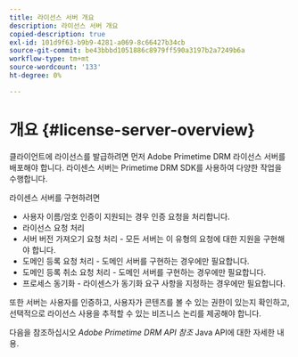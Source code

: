 ```yaml
---
title: 라이선스 서버 개요
description: 라이선스 서버 개요
copied-description: true
exl-id: 101d9f63-b9b9-4281-a069-8c66427b34cb
source-git-commit: be43bbbd1051886c8979ff590a3197b2a7249b6a
workflow-type: tm+mt
source-wordcount: '133'
ht-degree: 0%

---
```


# 개요 {#license-server-overview}

클라이언트에 라이선스를 발급하려면 먼저 Adobe Primetime DRM 라이선스 서버를 배포해야 합니다. 라이센스 서버는 Primetime DRM SDK를 사용하여 다양한 작업을 수행합니다.

라이센스 서버를 구현하려면

* 사용자 이름/암호 인증이 지원되는 경우 인증 요청을 처리합니다.
* 라이선스 요청 처리
* 서버 버전 가져오기 요청 처리 - 모든 서버는 이 유형의 요청에 대한 지원을 구현해야 합니다.
* 도메인 등록 요청 처리 - 도메인 서버를 구현하는 경우에만 필요합니다.
* 도메인 등록 취소 요청 처리 - 도메인 서버를 구현하는 경우에만 필요합니다.
* 프로세스 동기화 - 라이센스가 동기화 요구 사항을 지정하는 경우에만 필요합니다.

또한 서버는 사용자를 인증하고, 사용자가 콘텐츠를 볼 수 있는 권한이 있는지 확인하고, 선택적으로 라이선스 사용을 추적할 수 있는 비즈니스 논리를 제공해야 합니다.

다음을 참조하십시오 *Adobe Primetime DRM API 참조* Java API에 대한 자세한 내용.
